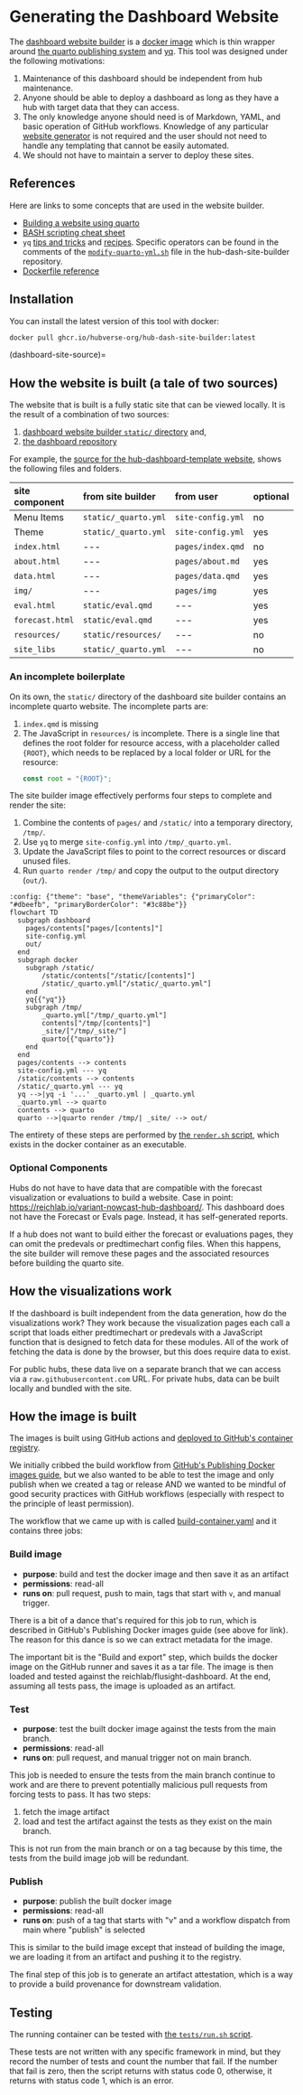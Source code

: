 # Generating the Dashboard Website

The [dashboard website
builder](https://github.com/hubverse-org/hub-dash-site-builder) is a [docker
image](#dashboard-tool-docker) which is thin wrapper around [the quarto
publishing system](#dashboard-tool-yq) and [yq](#dashboard-tool-yq). This tool
was designed under the following motivations:

1. Maintenance of this dashboard should be independent from hub maintenance.
2. Anyone should be able to deploy a dashboard as long as they have a hub with
   target data that they can access.
3. The only knowledge anyone should need is of Markdown, YAML, and basic
   operation of GitHub workflows. Knowledge of any particular [website
   generator](https://jamstack.org/generators/) is not required and the user
   should not need to handle any templating that cannot be easily automated.
4. We should not have to maintain a server to deploy these sites.

## References

Here are links to some concepts that are used in the website builder.

- [Building a website using quarto](https://quarto.org/docs/websites/)
- [BASH scripting cheat sheet](https://devhints.io/bash)
- `yq` [tips and tricks](https://mikefarah.gitbook.io/yq/usage/tips-and-tricks)
  and [recipes](https://mikefarah.gitbook.io/yq/recipes). Specific operators
  can be found in the comments of the
  [`modify-quarto-yml.sh`](https://github.com/hubverse-org/hub-dash-site-builder/tree/main/modify-quarto-yml.sh)
  file in the hub-dash-site-builder repository.
- [Dockerfile reference](https://docs.docker.com/reference/dockerfile/)

## Installation

You can install the latest version of this tool with docker:

```bash
docker pull ghcr.io/hubverse-org/hub-dash-site-builder:latest
```

(dashboard-site-source)=
## How the website is built (a tale of two sources)

The website that is built is a fully static site that can be viewed locally. It
is the result of a combination of two sources:

1. [dashboard website builder `static/` directory](https://github.com/hubverse-org/hub-dash-site-builder/tree/main/static) and,
2. [the dashboard repository](https://github.com/hubverse-org/hub-dashboard-template/)

For example, the [source for the hub-dashboard-template website](https://github.com/hubverse-org/hub-dashboard-template/tree/gh-pages), shows the following files and folders.

| site component | from site builder | from user | optional |
| :-------- | :---------------- | :-------- | ------- |
| Menu Items | `static/_quarto.yml` | `site-config.yml` | no  |
| Theme      | `static/_quarto.yml` | `site-config.yml` | yes |
| `index.html` | --- | `pages/index.qmd` | no |
| `about.html` | --- | `pages/about.md` | yes |
| `data.html` | --- | `pages/data.qmd` | yes |
| `img/` | --- | `pages/img` | yes |
| `eval.html` | `static/eval.qmd` | --- | yes |
| `forecast.html` | `static/eval.qmd` | --- | yes |
| `resources/` | `static/resources/` | --- | no |
| `site_libs` | `static/_quarto.yml` | --- | no |

### An incomplete boilerplate

On its own, the `static/` directory of the dashboard site builder contains an
incomplete quarto website. The incomplete parts are:

1. `index.qmd` is missing
2. The JavaScript in `resources/` is incomplete. There is a single line that
   defines the root folder for resource access, with a placeholder called
   `{ROOT}`, which needs to be replaced by a local folder or URL for the
   resource:
   ```js
   const root = "{ROOT}";
   ```

The site builder image effectively performs four steps to complete and render
the site:

1. Combine the contents of `pages/` and `/static/` into a temporary directory, `/tmp/`.
2. Use `yq` to merge `site-config.yml` into `/tmp/_quarto.yml`.
3. Update the JavaScript files to point to the correct resources or discard unused files.
4. Run `quarto render /tmp/` and copy the output to the output directory (`out/`).

```{mermaid}
:config: {"theme": "base", "themeVariables": {"primaryColor": "#dbeefb", "primaryBorderColor": "#3c88be"}}
flowchart TD
  subgraph dashboard
    pages/contents["pages/[contents]"]
    site-config.yml
    out/
  end
  subgraph docker
    subgraph /static/
        /static/contents["/static/[contents]"]
        /static/_quarto.yml["/static/_quarto.yml"]
    end
    yq{{"yq"}}
    subgraph /tmp/
        _quarto.yml["/tmp/_quarto.yml"]
        contents["/tmp/[contents]"]
        _site/["/tmp/_site/"]
        quarto{{"quarto"}}
    end
  end
  pages/contents --> contents
  site-config.yml --- yq
  /static/contents --> contents
  /static/_quarto.yml --- yq
  yq -->|yq -i '...' _quarto.yml | _quarto.yml
  _quarto.yml --> quarto
  contents --> quarto
  quarto -->|quarto render /tmp/| _site/ --> out/
```

The entirety of these steps are performed by [the `render.sh` script](https://github.com/hubverse-org/hub-dash-site-builder/tree/main/render.sh), which exists
in the docker container as an executable.

### Optional Components

Hubs do not have to have data that are compatible with the forecast
visualization or evaluations to build a website. Case in point:
<https://reichlab.io/variant-nowcast-hub-dashboard/>. This dashboard does not
have the Forecast or Evals page. Instead, it has self-generated reports.

If a hub does not want to build either the forecast or evaluations pages, they
can omit the predevals or predtimechart config files. When this happens, the
site builder will remove these pages and the associated resources before
building the quarto site.

## How the visualizations work

If the dashboard is built independent from the data generation, how do the
visualizations work? They work because the visualization pages each call a
script that loads either predtimechart or predevals with a JavaScript function
that is designed to fetch data for these modules. All of the work of fetching
the data is done by the browser, but this does require data to exist.

For public hubs, these data live on a separate branch that we can access via
a `raw.githubusercontent.com` URL. For private hubs, data can be built locally
and bundled with the site.


## How the image is built

The images is built using GitHub actions and [deployed to GitHub's container registry](https://github.com/hubverse-org/hub-dash-site-builder/pkgs/container/hub-dash-site-builder/406574245?tag=latest).

We initially cribbed the build workflow from [GitHub's Publishing Docker images
guide](https://docs.github.com/en/actions/use-cases-and-examples/publishing-packages/publishing-docker-images#publishing-images-to-github-packages),
but we also wanted to be able to test the image and only publish when we
created a tag or release AND we wanted to be mindful of good security practices
with GitHub workflows (especially with respect to the principle of least
permission).

The workflow that we came up with is called [build-container.yaml](https://github.com/hubverse-org/hub-dash-site-builder/blob/main/.github/workflows/build-container.yaml) and it contains three jobs:

### Build image

- **purpose**: build and test the docker image and then save it as an artifact
- **permissions**: read-all
- **runs on**: pull request, push to main, tags that start with `v`, and manual
  trigger.

There is a bit of a dance that's required for this job to run, which is
described in GitHub's Publishing Docker images guide (see above for link).
The reason for this dance is so we can extract metadata for the image.

The important bit is the "Build and export" step, which builds the docker image
on the GitHub runner and saves it as a tar file. The image is then loaded and
tested against the reichlab/flusight-dashboard. At the end, assuming all tests
pass, the image is uploaded as an artifact.

### Test

- **purpose**: test the built docker image against the tests from the main branch.
- **permissions**: read-all
- **runs on**: pull request, and manual trigger not on main branch.

This job is needed to ensure the tests from the main branch continue to work and
are there to prevent potentially malicious pull requests from forcing tests to
pass. It has two steps:

1. fetch the image artifact
2. load and test the artifact against the tests as they exist on the main branch.

This is not run from the main branch or on a tag because by this time, the tests
from the build image job will be redundant.

### Publish

- **purpose**: publish the built docker image
- **permissions**: read-all
- **runs on**: push of a tag that starts with "v" and a workflow dispatch from
  main where "publish" is selected

This is similar to the build image except that instead of building the image,
we are loading it from an artifact and pushing it to the registry.

The final step of this job is to generate an artifact attestation, which is a
way to provide a build provenance for downstream validation.


## Testing

The running container can be tested with [the `tests/run.sh`
script](https://github.com/hubverse-org/hub-dash-site-builder/blob/main/tests/run.sh).

These tests are not written with any specific framework in mind, but they record
the number of tests and count the number that fail. If the number that fail is
zero, then the script returns with status code 0, otherwise, it returns with
status code 1, which is an error.


